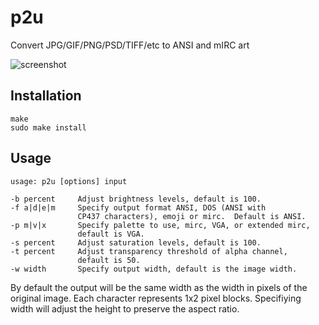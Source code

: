 # p2u

Convert JPG/GIF/PNG/PSD/TIFF/etc to ANSI and mIRC art

![screenshot](https://git.trollforge.org/p2u/plain/screenshot.png)

## Installation

```
make
sudo make install
```

## Usage

```
usage: p2u [options] input

-b percent     Adjust brightness levels, default is 100.
-f a|d|e|m     Specify output format ANSI, DOS (ANSI with
               CP437 characters), emoji or mirc.  Default is ANSI.
-p m|v|x       Specify palette to use, mirc, VGA, or extended mirc,
               default is VGA.
-s percent     Adjust saturation levels, default is 100.
-t percent     Adjust transparency threshold of alpha channel,
               default is 50.
-w width       Specify output width, default is the image width.
```

By default the output will be the same width as the width in pixels of the
original image.  Each character represents 1x2 pixel blocks.  Specifiying
width will adjust the height to preserve the aspect ratio.
